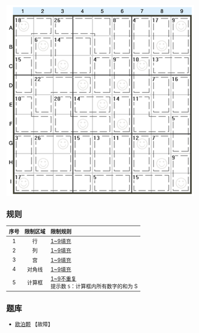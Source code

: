 ![](../../../images/sudoku/杀手+对角数独.png)

## 规则
| 序号 | 限制区域 | 限制规则 |
| :---: | :---: | :--- |
| 1 | 行 | [1~9填充] |
| 2 | 列 | [1~9填充] |
| 3 | 宫 | [1~9填充] |
| 4 | 对角线 | [1~9填充] |
| 5 | 计算框 | [1~9不重复]<br/>提示数 `S`：计算框内所有数字的和为 S |

## 题库
- [欧泊颗](https://www.oubk.com/sudoku/Killer-3x3-1.html?level=5) 【故障】

[1~9填充]: ../../../rules.md#1~9填充
[1~9不重复]: ../../../rules.md#1~9不重复
